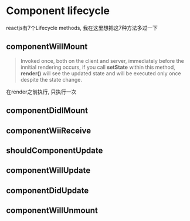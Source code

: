 
# Component lifecycle

reactjs有7个Lifecycle methods, 我在这里想把这7种方法多过一下

## componentWillMount
> Invoked once, both on the client and server, immediately before the innitial rendering occurs, if you call **setState** within this method, **render()** will see the updated state and will be executed only once despite the state change.

在render之前执行, 只执行一次


## componentDidlMount
## componentWiiReceive
## shouldComponentUpdate
## componentWillUpdate
## componentDidUpdate
## componentWillUnmount
